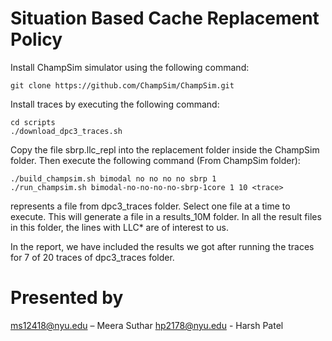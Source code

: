 # Situation Based Cache Replacement Policy

Install ChampSim simulator using the following command:
```
git clone https://github.com/ChampSim/ChampSim.git
```

Install traces by executing the following command:
```
cd scripts
./download_dpc3_traces.sh
```

Copy the file sbrp.llc_repl into the replacement folder inside the ChampSim folder.
Then execute the following command (From ChampSim folder):
```
./build_champsim.sh bimodal no no no no sbrp 1 
./run_champsim.sh bimodal-no-no-no-no-sbrp-1core 1 10 <trace>
```

<trace> represents a file from dpc3_traces folder. Select one file at a time to execute.
This will generate a file in a results_10M folder. In all the result files in this folder, the lines with LLC* are of interest to us.

In the report, we have included the results we got after running the traces for 7 of 20 traces of dpc3_traces folder.
  
  
# Presented by
ms12418@nyu.edu – Meera Suthar
hp2178@nyu.edu - Harsh Patel

